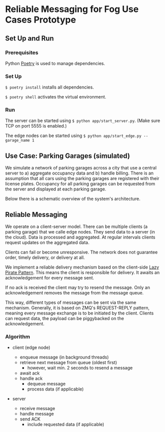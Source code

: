 # Reliable Messaging for Fog Use Cases Prototype

## Set Up and Run

### Prerequisites
Python [Poetry](https://python-poetry.org/docs/) is used to manage dependencies.

### Set Up
`$ poetry install` installs all dependencies.

`$ poetry shell` activates the virtual environment.

### Run
The server can be started using `$ python app/start_server.py`.
(Make sure TCP on port 5555 is enabled.)

The edge nodes can be started using `$ python app/start_edge.py --garage_name 1`

## Use Case: Parking Garages (simulated)
We simulate a network of parking garages across a city that use a central server to a) aggregate occupancy data and b) handle billing.
There is an assumption that all cars using the parking garages are registered with their license plates.
Occupancy for all parking garages can be requested from the server and displayed at each parking garage.

Below there is a schematic overview of the system's architecture.

## Reliable Messaging
We operate on a client-server model. There can be multiple clients (a parking garage) that we calle edge nodes. They send data to a server (in the cloud). Data is processed and aggregated.
At regular intervals clients request updates on the aggregated data. 

Clients can fail or become unresponsive. The network does not guarantee order, timely delivery, or delivery at all.

We implement a reliable delivery mechanism based on the client-side [Lazy Pirate Pattern](https://zguide.zeromq.org/docs/chapter4/#Client-Side-Reliability-Lazy-Pirate-Pattern).
This means the client is responsible for delivery. It awaits an acknowledgement for every message sent.

If no ack is received the client may try to resend the message. Only an acknowledgement removes the message from the message queue.

This way, different types of messages can be sent via the same mechanism.
Generally, it is based on ZMQ's REQUEST-REPLY pattern, meaning every message exchange is to be initiated by the client. Clients can request data, the payload can be piggybacked on the acknowledgement.

### Algorithm
- client (edge node)
  - enqueue message (in background threads)
  - retrieve next message from queue (oldest first)
    - however, wait min. 2 seconds to resend a message
  - await ack
  - handle ack
    - dequeue message
    - process data (if applicable)

- server
  - receive message
  - handle message
  - send ACK
    - include requested data (if applicable)
